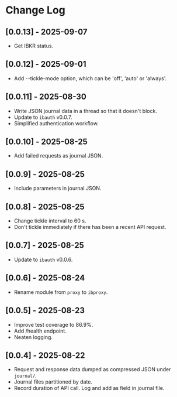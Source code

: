 # Change Log

## [0.0.13] - 2025-09-07

- Get IBKR status.

## [0.0.12] - 2025-09-01

- Add --tickle-mode option, which can be 'off', 'auto' or 'always'.

## [0.0.11] - 2025-08-30

- Write JSON journal data in a thread so that it doesn't block.
- Update to `ibauth` v0.0.7.
- Simplified authentication workflow.

## [0.0.10] - 2025-08-25

- Add failed requests as journal JSON.

## [0.0.9] - 2025-08-25

- Include parameters in journal JSON.

## [0.0.8] - 2025-08-25

- Change tickle interval to 60 s.
- Don't tickle immediately if there has been a recent API request.

## [0.0.7] - 2025-08-25

- Update to `ibauth` v0.0.6.

## [0.0.6] - 2025-08-24

- Rename module from `proxy` to `ibproxy`.

## [0.0.5] - 2025-08-23

- Improve test coverage to 86.9%.
- Add /health endpoint.
- Neaten logging.

## [0.0.4] - 2025-08-22

- Request and response data dumped as compressed JSON under `journal/`.
- Journal files partitioned by date.
- Record duration of API call. Log and add as field in journal file.
